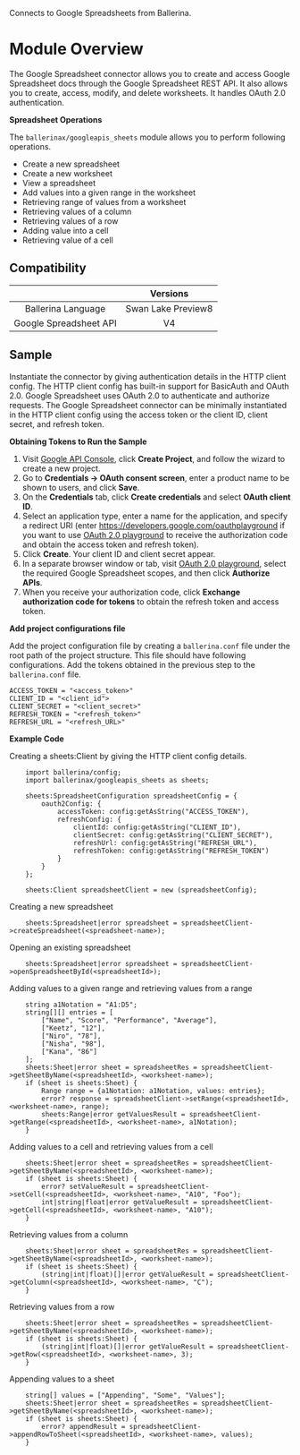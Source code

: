 Connects to Google Spreadsheets from Ballerina.

# Module Overview

The Google Spreadsheet connector allows you to create and access Google Spreadsheet docs through the Google Spreadsheet REST API. It also allows you to create, access, modify, and delete worksheets. It handles OAuth 2.0 authentication.

**Spreadsheet Operations**

The `ballerinax/googleapis_sheets` module allows you to perform following operations.

- Create a new spreadsheet
- Create a new worksheet
- View a spreadsheet
- Add values into a given range in the worksheet
- Retrieving range of values from a worksheet
- Retrieving values of a column 
- Retrieving values of a row
- Adding value into a cell
- Retrieving value of a cell

## Compatibility

|                             |       Versions              |
|:---------------------------:|:---------------------------:|
| Ballerina Language          |     Swan Lake Preview8      |
| Google Spreadsheet API      |             V4              |

## Sample

Instantiate the connector by giving authentication details in the HTTP client config. The HTTP client config has built-in support for BasicAuth and OAuth 2.0. Google Spreadsheet uses OAuth 2.0 to authenticate and authorize requests. The Google Spreadsheet connector can be minimally instantiated in the HTTP client config using the access token or the client ID, client secret, and refresh token.

**Obtaining Tokens to Run the Sample**

1. Visit [Google API Console](https://console.developers.google.com), click **Create Project**, and follow the wizard to create a new project.
2. Go to **Credentials -> OAuth consent screen**, enter a product name to be shown to users, and click **Save**.
3. On the **Credentials** tab, click **Create credentials** and select **OAuth client ID**. 
4. Select an application type, enter a name for the application, and specify a redirect URI (enter https://developers.google.com/oauthplayground if you want to use 
[OAuth 2.0 playground](https://developers.google.com/oauthplayground) to receive the authorization code and obtain the 
access token and refresh token). 
5. Click **Create**. Your client ID and client secret appear. 
6. In a separate browser window or tab, visit [OAuth 2.0 playground](https://developers.google.com/oauthplayground), select the required Google Spreadsheet scopes, and then click **Authorize APIs**.
7. When you receive your authorization code, click **Exchange authorization code for tokens** to obtain the refresh token and access token. 

**Add project configurations file**

Add the project configuration file by creating a `ballerina.conf` file under the root path of the project structure.
This file should have following configurations. Add the tokens obtained in the previous step to the `ballerina.conf` file.

```
ACCESS_TOKEN = "<access_token>"
CLIENT_ID = "<client_id">
CLIENT_SECRET = "<client_secret>"
REFRESH_TOKEN = "<refresh_token>"
REFRESH_URL = "<refresh_URL>"
```

**Example Code**

Creating a sheets:Client by giving the HTTP client config details. 
```ballerina
    import ballerina/config;   
    import ballerinax/googleapis_sheets as sheets;
   
    sheets:SpreadsheetConfiguration spreadsheetConfig = {
        oauth2Config: {
            accessToken: config:getAsString("ACCESS_TOKEN"),
            refreshConfig: {
                clientId: config:getAsString("CLIENT_ID"),
                clientSecret: config:getAsString("CLIENT_SECRET"),
                refreshUrl: config:getAsString("REFRESH_URL"),
                refreshToken: config:getAsString("REFRESH_TOKEN")
            }
        }
    };
   
    sheets:Client spreadsheetClient = new (spreadsheetConfig);
```

Creating a new spreadsheet
```ballerina
    sheets:Spreadsheet|error spreadsheet = spreadsheetClient->createSpreadsheet(<spreadsheet-name>);
```

Opening an existing spreadsheet 
```ballerina
    sheets:Spreadsheet|error spreadsheet = spreadsheetClient->openSpreadsheetById(<spreadsheetId>);
```

Adding values to a given range and retrieving values from a range
```ballerina
    string a1Notation = "A1:D5";
    string[][] entries = [
        ["Name", "Score", "Performance", "Average"],
        ["Keetz", "12"],
        ["Niro", "78"],
        ["Nisha", "98"],
        ["Kana", "86"]
    ];
    sheets:Sheet|error sheet = spreadsheetRes = spreadsheetClient->getSheetByName(<spreadsheetId>, <worksheet-name>);
    if (sheet is sheets:Sheet) {
        Range range = {a1Notation: a1Notation, values: entries};
        error? response = spreadsheetClient->setRange(<spreadsheetId>, <worksheet-name>, range);
        sheets:Range|error getValuesResult = spreadsheetClient->getRange(<spreadsheetId>, <worksheet-name>, a1Notation);
    } 
```

Adding values to a cell and retrieving values from a cell
```ballerina
    sheets:Sheet|error sheet = spreadsheetRes = spreadsheetClient->getSheetByName(<spreadsheetId>, <worksheet-name>);
    if (sheet is sheets:Sheet) {
        error? setValueResult = spreadsheetClient->setCell(<spreadsheetId>, <worksheet-name>, "A10", "Foo");
        int|string|float|error getValueResult = spreadsheetClient->getCell(<spreadsheetId>, <worksheet-name>, "A10");
    }
```

Retrieving values from a column
```ballerina
    sheets:Sheet|error sheet = spreadsheetRes = spreadsheetClient->getSheetByName(<spreadsheetId>, <worksheet-name>);
    if (sheet is sheets:Sheet) {
        (string|int|float)[]|error getValueResult = spreadsheetClient->getColumn(<spreadsheetId>, <worksheet-name>, "C");
    }
```

Retrieving values from a row
```ballerina
    sheets:Sheet|error sheet = spreadsheetRes = spreadsheetClient->getSheetByName(<spreadsheetId>, <worksheet-name>);
    if (sheet is sheets:Sheet) {
        (string|int|float)[]|error getValueResult = spreadsheetClient->getRow(<spreadsheetId>, <worksheet-name>, 3);
    }
```

Appending values to a sheet
```ballerina
    string[] values = ["Appending", "Some", "Values"];
    sheets:Sheet|error sheet = spreadsheetRes = spreadsheetClient->getSheetByName(<spreadsheetId>, <worksheet-name>);
    if (sheet is sheets:Sheet) {
        error? appendResult = spreadsheetClient->appendRowToSheet(<spreadsheetId>, <worksheet-name>, values);
    }
```
